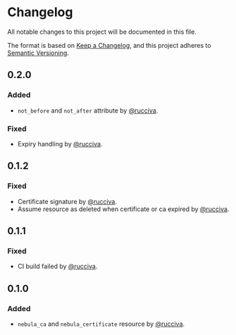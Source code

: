 # Changelog

All notable changes to this project will be documented in this file.

The format is based on [Keep a Changelog](https://keepachangelog.com/en/1.0.0/),
and this project adheres to [Semantic Versioning](https://semver.org/spec/v2.0.0.html).

## 0.2.0

### Added

- `not_before` and `not_after` attribute by [@rucciva](https://github.com/rucciva).

### Fixed

- Expiry handling by [@rucciva](https://github.com/rucciva).

## 0.1.2

### Fixed

- Certificate signature by [@rucciva](https://github.com/rucciva).
- Assume resource as deleted when certificate or ca expired by [@rucciva](https://github.com/rucciva).

## 0.1.1

### Fixed

- CI build failed by [@rucciva](https://github.com/rucciva).

## 0.1.0

### Added

- `nebula_ca` and `nebula_certificate` resource  by [@rucciva](https://github.com/rucciva).
